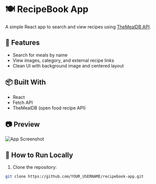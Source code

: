 # 🍽 RecipeBook App

A simple React app to search and view recipes using [TheMealDB API](https://www.themealdb.com/api.php).

## 🚀 Features
- Search for meals by name
- View images, category, and external recipe links
- Clean UI with background image and centered layout

## 📦 Built With
- React
- Fetch API
- TheMealDB (open food recipe API)

## 📷 Preview
![App Screenshot](screenshot.png) <!-- optional if you add a screenshot -->

## 🔧 How to Run Locally

1. Clone the repository:
```bash
git clone https://github.com/YOUR_USERNAME/recipebook-app.git
